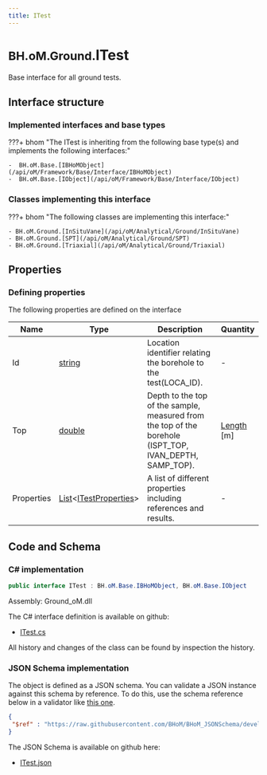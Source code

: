 ```yaml
---
title: ITest
---
```


# <small>BH.oM.Ground.</small>**ITest**

Base interface for all ground tests.

## Interface structure

### Implemented interfaces and base types

???+ bhom "The ITest is inheriting from the following base type(s) and implements the following interfaces:"

    -  BH.oM.Base.[IBHoMObject](/api/oM/Framework/Base/Interface/IBHoMObject)
    -  BH.oM.Base.[IObject](/api/oM/Framework/Base/Interface/IObject)


### Classes implementing this interface

???+ bhom "The following classes are implementing this interface:"

    - BH.oM.Ground.[InSituVane](/api/oM/Analytical/Ground/InSituVane)
    - BH.oM.Ground.[SPT](/api/oM/Analytical/Ground/SPT)
    - BH.oM.Ground.[Triaxial](/api/oM/Analytical/Ground/Triaxial)


## Properties



### Defining properties

The following properties are defined on the interface

| Name             | Type             | Description      | Quantity         |
|------------------|------------------|------------------|------------------|
| Id | [string](https://learn.microsoft.com/en-us/dotnet/api/System.String?view=netstandard-2.0) | Location identifier relating the borehole to the test(LOCA_ID). | - |
| Top | [double](https://learn.microsoft.com/en-us/dotnet/api/System.Double?view=netstandard-2.0) | Depth to the top of the sample, measured from the top of the borehole (ISPT_TOP, IVAN_DEPTH, SAMP_TOP). | [Length](/api/oM/Dimensional/Quantities/Attributes/Length) [m] |
| Properties | [List](https://learn.microsoft.com/en-us/dotnet/api/System.Collections.Generic.List-1?view=netstandard-2.0)&lt;[ITestProperties](/api/oM/Analytical/Ground/ITestProperties/ITestProperties)&gt; | A list of different properties including references and results. | - |


## Code and Schema

### C# implementation

``` C# title="C#"
public interface ITest : BH.oM.Base.IBHoMObject, BH.oM.Base.IObject
```

Assembly: Ground_oM.dll

The C# interface definition is available on github:

- [ITest.cs](https://github.com/BHoM/BHoM/blob/develop/Ground_oM/ITest.cs)

All history and changes of the class can be found by inspection the history.
### JSON Schema implementation

The object is defined as a JSON schema. You can validate a JSON instance against this schema by reference. To do this, use the schema reference below in a validator like [this one](https://www.jsonschemavalidator.net/).

``` json title="JSON Schema"
{
 "$ref" : "https://raw.githubusercontent.com/BHoM/BHoM_JSONSchema/develop/Ground_oM/ITest.json"
}
```

The JSON Schema is available on github here:

- [ITest.json](https://github.com/BHoM/BHoM_JSONSchema/blob/develop/Ground_oM/ITest.json)
